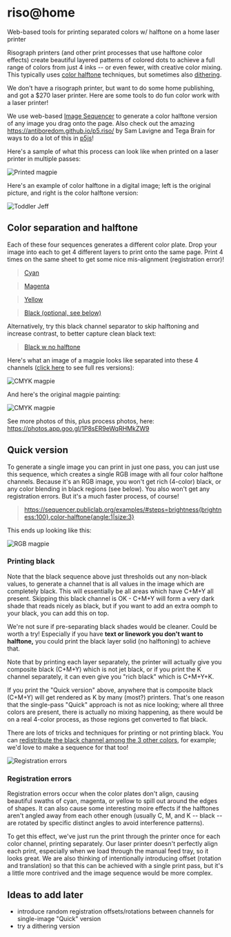 # riso@home
Web-based tools for printing separated colors w/ halftone on a home laser printer

Risograph printers (and other print processes that use halftone color effects) create beautiful layered patterns of colored dots to achieve a full range of colors from just 4 inks -- or even fewer, with creative color mixing. This typically uses [color halftone](https://en.wikipedia.org/wiki/Halftone#Multiple_screens_and_color_halftoning) techniques, but sometimes also [dithering](https://en.wikipedia.org/wiki/Dithering). 

We don't have a risograph printer, but want to do some home publishing, and got a $270 laser printer. Here are some tools to do fun color work with a laser printer!

We use web-based [Image Sequencer](https://sequencer.publiclab.org) to generate a color halftone version of any image you drag onto the page. Also check out the amazing https://antiboredom.github.io/p5.riso/ by Sam Lavigne and Tega Brain for ways to do a lot of this in [p5js](https://p5js.org)!

Here's a sample of what this process can look like when printed on a laser printer in multiple passes:

![Printed magpie](https://jywarren.github.io/risoAtHome/examples/magpie-printed.jpg)

Here's an example of color halftone in a digital image; left is the original picture, and right is the color halftone version:

![Toddler Jeff](https://jywarren.github.io/risoAtHome/examples/jeff-2up.jpg)


## Color separation and halftone

Each of these four sequences generates a different color plate. Drop your image into each to get 4 different layers to print onto the same page. Print 4 times on the same sheet to get some nice mis-alignment (registration error)!

> <a href="https://sequencer.publiclab.org/examples/#steps=brightness{brightness:100},color-halftone{angle:1|size:3},dynamic{green:255|blue:255}">Cyan</a>

> [Magenta](https://sequencer.publiclab.org/examples/#steps=brightness{brightness:100},color-halftone{angle:1|size:3},dynamic{red:255|blue:255})

> [Yellow](https://sequencer.publiclab.org/examples/#steps=brightness{brightness:100},color-halftone{angle:1|size:3},dynamic{red:255|green:255})

> [Black (optional, see below)](https://sequencer.publiclab.org/examples/#steps=brightness{brightness:100},color-halftone{angle:1|size:3},threshold{input:1})

Alternatively, try this black channel separator to skip halftoning and increase contrast, to better capture clean black text:

> [Black w no halftone](https://sequencer.publiclab.org/examples/#steps=contrast{},threshold{input:1})

Here's what an image of a magpie looks like separated into these 4 channels ([click here](https://jywarren.github.io/risoAtHome/examples/magpie-4-full.png) to see full res versions):

![CMYK magpie](https://jywarren.github.io/risoAtHome/examples/magpie-4.jpg)

And here's the original magpie painting: 

![CMYK magpie](https://jywarren.github.io/risoAtHome/examples/magpie.jpg)

See more photos of this, plus process photos, here: https://photos.app.goo.gl/1P8sER9eWqRHMkZW9

## Quick version

To generate a single image you can print in just one pass, you can just use this sequence, which creates a single RGB image with all four color halftone channels. Because it's an RGB image, you won't get rich (4-color) black, or any color blending in black regions (see below). You also won't get any registration errors. But it's a much faster process, of course!

> https://sequencer.publiclab.org/examples/#steps=brightness{brightness:100},color-halftone{angle:1|size:3}

This ends up looking like this:

![RGB magpie](https://jywarren.github.io/risoAtHome/examples/magpie-rgb.png)


### Printing black

Note that the black sequence above just thresholds out any non-black values, to generate a channel that is all values in the image which are completely black. This will essentially be all areas which have C+M+Y all present. Skipping this black channel is OK - C+M+Y will form a very dark shade that reads nicely as black, but if you want to add an extra oomph to your black, you can add this on top.

We're not sure if pre-separating black shades would be cleaner. Could be worth a try! Especially if you have **text or linework you don't want to halftone,** you could print the black layer solid (no halftoning) to achieve that. 

Note that by printing each layer separately, the printer will actually give you composite black (C+M+Y) which is not jet black, or if you print the K channel separately, it can even give you "rich black" which is C+M+Y+K. 

If you print the "Quick version" above, anywhere that is composite black (C+M+Y) will get rendered as K by many (most?) printers. That's one reason that the single-pass "Quick" approach is not as nice looking; where all three colors are present, there is actually no mixing happening, as there would be on a real 4-color process, as those regions get converted to flat black.

There are lots of tricks and techniques for printing or not printing black. You can [redistribute the black channel among the 3 other colors](https://www.brainbell.com/tutorials/Photoshop/Changing_A_Four-Color_Image_To_Three_Colors.htm), for example; we'd love to make a sequence for that too!

![Registration errors](https://jywarren.github.io/risoAtHome/examples/registration.jpg)

### Registration errors

Registration errors occur when the color plates don't align, causing beautiful swaths of cyan, magenta, or yellow to spill out around the edges of shapes. It can also cause some interesting moire effects if the halftones aren't angled away from each other enough (usually C, M, and K -- black -- are rotated by specific distinct angles to avoid interference patterns).

To get this effect, we've just run the print through the printer once for each color channel, printing separately. Our laser printer doesn't perfectly align each print, especially when we load through the manual feed tray, so it looks great. We are also thinking of intentionally introducing offset (rotation and translation) so that this can be achieved with a single print pass, but it's a little more contrived and the image sequence would be more complex.

## Ideas to add later

* introduce random registration offsets/rotations between channels for single-image "Quick" version
* try a dithering version
